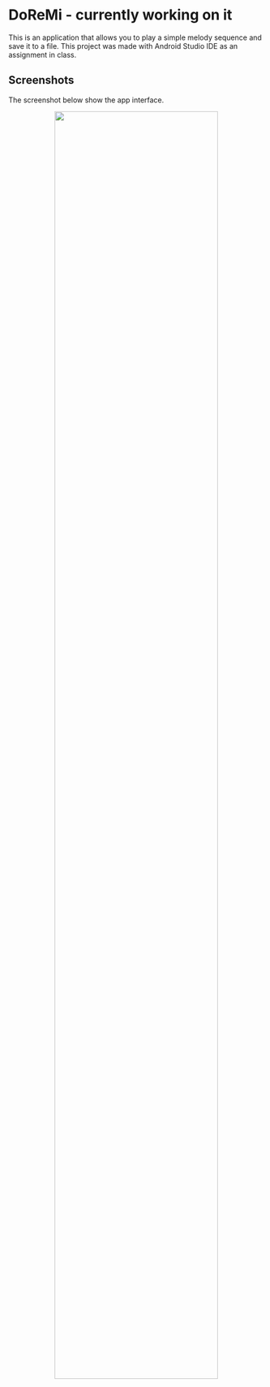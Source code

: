# DoReMi - currently working on it

This is an application that allows you to play a simple melody sequence and save it to a file. This project was made with Android Studio IDE as an assignment in class.

## Screenshots
The screenshot below show the app interface.

<div align="center">
  <img src="https://user-images.githubusercontent.com/125682108/230979367-869b3f28-94e9-4aae-896c-aa669be18170.png" width="80%" height="80%">
</div>
